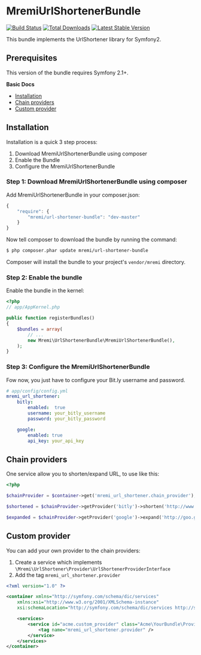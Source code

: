 MremiUrlShortenerBundle
=======================

[![Build Status](https://api.travis-ci.org/mremi/UrlShortenerBundle.png?branch=master)](https://travis-ci.org/mremi/UrlShortenerBundle)
[![Total Downloads](https://poser.pugx.org/mremi/url-shortener-bundle/downloads.png)](https://packagist.org/packages/mremi/url-shortener-bundle)
[![Latest Stable Version](https://poser.pugx.org/mremi/url-shortener-bundle/v/stable.png)](https://packagist.org/packages/mremi/url-shortener-bundle)

This bundle implements the UrlShortener library for Symfony2.

## Prerequisites

This version of the bundle requires Symfony 2.1+.

**Basic Docs**

* [Installation](#installation)
* [Chain providers](#chain-providers)
* [Custom provider](#custom-provider)

<a name="installation"></a>

## Installation

Installation is a quick 3 step process:

1. Download MremiUrlShortenerBundle using composer
2. Enable the Bundle
3. Configure the MremiUrlShortenerBundle

### Step 1: Download MremiUrlShortenerBundle using composer

Add MremiUrlShortenerBundle in your composer.json:

```js
{
    "require": {
        "mremi/url-shortener-bundle": "dev-master"
    }
}
```

Now tell composer to download the bundle by running the command:

``` bash
$ php composer.phar update mremi/url-shortener-bundle
```

Composer will install the bundle to your project's `vendor/mremi` directory.

### Step 2: Enable the bundle

Enable the bundle in the kernel:

``` php
<?php
// app/AppKernel.php

public function registerBundles()
{
    $bundles = array(
        // ...
        new Mremi\UrlShortenerBundle\MremiUrlShortenerBundle(),
    );
}
```

### Step 3: Configure the MremiUrlShortenerBundle

Fow now, you just have to configure your Bit.ly username and password.

```yaml
# app/config/config.yml
mremi_url_shortener:
    bitly:
        enabled:  true
        username: your_bitly_username
        password: your_bitly_password

    google:
        enabled: true
        api_key: your_api_key
```

<a name="chain-providers"></a>

## Chain providers

One service allow you to shorten/expand URL, to use like this:

```php
<?php

$chainProvider = $container->get('mremi_url_shortener.chain_provider');

$shortened = $chainProvider->getProvider('bitly')->shorten('http://www.google.com');

$expanded = $chainProvider->getProvider('google')->expand('http://goo.gl/fbsS');
```

<a name="custom-provider"></a>

## Custom provider

You can add your own provider to the chain providers:

1. Create a service which implements `\Mremi\UrlShortener\Provider\UrlShortenerProviderInterface`
2. Add the tag `mremi_url_shortener.provider`

``` xml
<?xml version="1.0" ?>

<container xmlns="http://symfony.com/schema/dic/services"
    xmlns:xsi="http://www.w3.org/2001/XMLSchema-instance"
    xsi:schemaLocation="http://symfony.com/schema/dic/services http://symfony.com/schema/dic/services/services-1.0.xsd">

    <services>
        <service id="acme.custom_provider" class="Acme\YourBundle\Provider\CustomProvider">
            <tag name="mremi_url_shortener.provider" />
        </service>
    </services>
</container>
```
